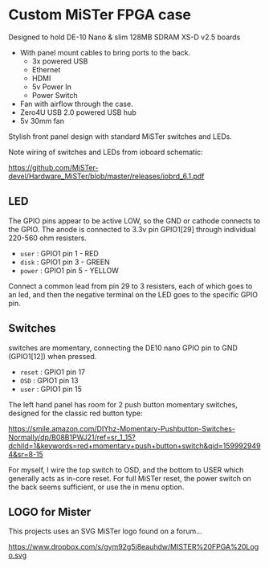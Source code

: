 # Custom MiSTer FPGA case

Designed to hold DE-10 Nano & slim 128MB SDRAM XS-D v2.5 boards

* With panel mount cables to bring ports to the back.
  * 3x powered USB
  * Ethernet
  * HDMI
  * 5v Power In
  * Power Switch
* Fan with airflow through the case.
* Zero4U USB 2.0 powered USB hub
* 5v 30mm fan

Stylish front panel design with standard MiSTer switches and LEDs.

Note wiring of switches and LEDs from ioboard schematic:

https://github.com/MiSTer-devel/Hardware_MiSTer/blob/master/releases/iobrd_6.1.pdf

## LED

The GPIO pins appear to be active LOW, so the GND or cathode connects to the GPIO.
The anode is connected to 3.3v pin GPIO1[29] through individual 220-560 ohm resisters.

* `user` : GPIO1 pin 1  - RED
* `disk` : GPIO1 pin 3  - GREEN
* `power` : GPIO1 pin 5 - YELLOW

Connect a common lead from pin 29 to 3 resisters, each of which goes to an led, and then the negative terminal on the LED goes to the specific GPIO pin.

## Switches

switches are momentary, connecting the DE10 nano GPIO pin to GND (GPIO1[12]) when pressed.

* `reset` : GPIO1 pin 17
* `OSD`   : GPIO1 pin 13
* `user`  : GPIO1 pin 15

The left hand panel has room for 2 push button momentary switches, designed for the classic red button type: 

https://smile.amazon.com/DIYhz-Momentary-Pushbutton-Switches-Normally/dp/B08B1PWJ21/ref=sr_1_15?dchild=1&keywords=red+momentary+push+button+switch&qid=1599929494&sr=8-15

For myself, I wire the top switch to OSD, and the bottom to USER which generally acts as in-core reset. For full MiSTer reset, the power switch on the back seems sufficient, or use the in menu option.

## LOGO for Mister

This projects uses an SVG MiSTer logo found on a forum... 

https://www.dropbox.com/s/gym92g5i8eauhdw/MISTER%20FPGA%20Logo.svg


